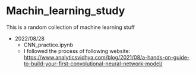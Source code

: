 # Machin_learning_study
This is a random collection of machine learning stuff

- 2022/08/28
    - CNN_practice.ipynb
    - I followed the process of following website:
    https://www.analyticsvidhya.com/blog/2021/08/a-hands-on-guide-to-build-your-first-convolutional-neural-network-model/
